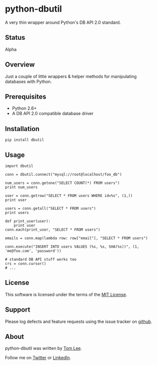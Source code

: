 # python-dbutil

A very thin wrapper around Python's DB API 2.0 standard.

## Status

Alpha

## Overview

Just a couple of little wrappers & helper methods for manipulating databases
with Python.

## Prerequisites

* Python 2.6+
* A DB API 2.0 compatible database driver

## Installation

    pip install dbutil

## Usage

    import dbutil

    conn = dbutil.connect("mysql://root@localhost/foo_db")

    num_users = conn.getone("SELECT COUNT(*) FROM users")
    print num_users

    user = conn.getrow("SELECT * FROM users WHERE id=%s", (1,))
    print user

    users = conn.getall("SELECT * FROM users")
    print users

    def print_user(user):
        print user
    conn.each(print_user, "SELECT * FROM users")

    emails = conn.map(lambda row: row["email"], "SELECT * FROM users")

    conn.execute("INSERT INTO users VALUES (%s, %s, SHA(%s))", (1, 'me@foo.com', 'password'))

    # standard DB API stuff works too
    crs = conn.cursor()
    # ...

## License

This software is licensed under the terms of the [MIT License](http://github.com/thomaslee/python-dbutil/blob/master/LICENSE).

## Support

Please log defects and feature requests using the issue tracker on [github](http://github.com/thomaslee/python-dbutil).

## About

python-dbutil was written by [Tom Lee](http://tomlee.co).

Follow me on [Twitter](http://www.twitter.com/tglee) or
[LinkedIn](http://au.linkedin.com/pub/thomas-lee/2/386/629).

